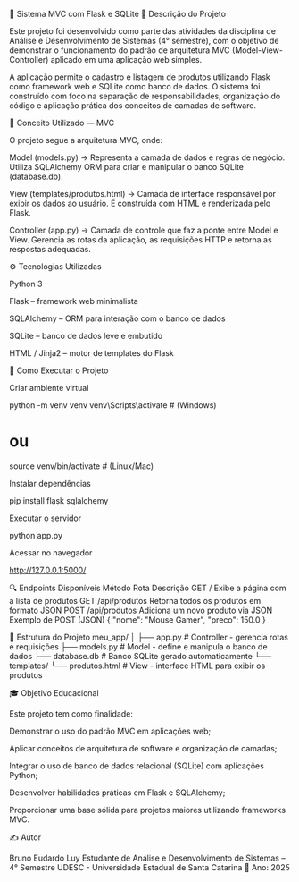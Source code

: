 🧩 Sistema MVC com Flask e SQLite
📘 Descrição do Projeto

Este projeto foi desenvolvido como parte das atividades da disciplina de Análise e Desenvolvimento de Sistemas (4° semestre), com o objetivo de demonstrar o funcionamento do padrão de arquitetura MVC (Model-View-Controller) aplicado em uma aplicação web simples.

A aplicação permite o cadastro e listagem de produtos utilizando Flask como framework web e SQLite como banco de dados.
O sistema foi construído com foco na separação de responsabilidades, organização do código e aplicação prática dos conceitos de camadas de software.

🧠 Conceito Utilizado — MVC

O projeto segue a arquitetura MVC, onde:

Model (models.py) → Representa a camada de dados e regras de negócio.
Utiliza SQLAlchemy ORM para criar e manipular o banco SQLite (database.db).

View (templates/produtos.html) → Camada de interface responsável por exibir os dados ao usuário.
É construída com HTML e renderizada pelo Flask.

Controller (app.py) → Camada de controle que faz a ponte entre Model e View.
Gerencia as rotas da aplicação, as requisições HTTP e retorna as respostas adequadas.

⚙️ Tecnologias Utilizadas

Python 3

Flask – framework web minimalista

SQLAlchemy – ORM para interação com o banco de dados

SQLite – banco de dados leve e embutido

HTML / Jinja2 – motor de templates do Flask

🚀 Como Executar o Projeto

Criar ambiente virtual

python -m venv venv
venv\Scripts\activate     # (Windows)
# ou
source venv/bin/activate  # (Linux/Mac)


Instalar dependências

pip install flask sqlalchemy


Executar o servidor

python app.py


Acessar no navegador

http://127.0.0.1:5000/

🔍 Endpoints Disponíveis
Método	Rota	Descrição
GET	/	Exibe a página com a lista de produtos
GET	/api/produtos	Retorna todos os produtos em formato JSON
POST	/api/produtos	Adiciona um novo produto via JSON
Exemplo de POST (JSON)
{
  "nome": "Mouse Gamer",
  "preco": 150.0
}

🧮 Estrutura do Projeto
meu_app/
│
├── app.py              # Controller - gerencia rotas e requisições
├── models.py           # Model - define e manipula o banco de dados
├── database.db         # Banco SQLite gerado automaticamente
└── templates/
    └── produtos.html   # View - interface HTML para exibir os produtos

🎓 Objetivo Educacional

Este projeto tem como finalidade:

Demonstrar o uso do padrão MVC em aplicações web;

Aplicar conceitos de arquitetura de software e organização de camadas;

Integrar o uso de banco de dados relacional (SQLite) com aplicações Python;

Desenvolver habilidades práticas em Flask e SQLAlchemy;

Proporcionar uma base sólida para projetos maiores utilizando frameworks MVC.

✍️ Autor

Bruno Eudardo Luy
Estudante de Análise e Desenvolvimento de Sistemas – 4° Semestre
UDESC - Universidade Estadual de Santa Catarina
📅 Ano: 2025
